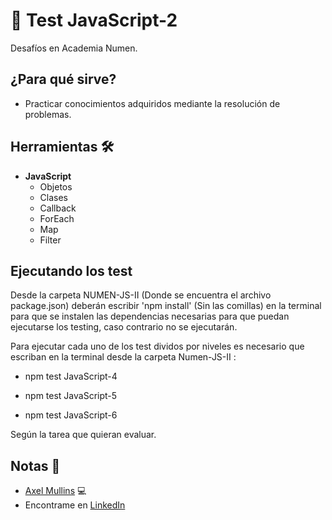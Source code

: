 # 📖 Test JavaScript-2

Desafíos en Academia Numen.

## ¿Para qué sirve?

- Practicar conocimientos adquiridos mediante la resolución de problemas.

## Herramientas 🛠️

- **JavaScript**
    - Objetos
    - Clases
    - Callback
    - ForEach
    - Map
    - Filter

## Ejecutando los test

Desde la carpeta NUMEN-JS-II (Donde se encuentra el archivo package.json) deberán escribir 'npm install' (Sin las comillas) en la terminal para que se instalen las dependencias necesarias para que puedan ejecutarse los testing, caso contrario no se ejecutarán.

Para ejecutar cada uno de los test dividos por niveles es necesario que escriban en la terminal desde la carpeta Numen-JS-II :

* npm test JavaScript-4

* npm test JavaScript-5

* npm test JavaScript-6

Según la tarea que quieran evaluar.

## Notas 📢

- [Axel Mullins](https://github.com/AxelMullins) 💻
- Encontrame en [LinkedIn](https://www.linkedin.com/in/axel-mullins/)